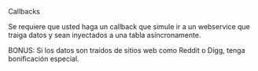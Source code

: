 Callbacks

Se requiere que usted haga un callback que simule ir a un webservice que traiga datos y sean inyectados a una tabla asíncronamente.

BONUS: Si los datos son traídos de sitios web como Reddit o Digg, tenga bonificación especial.
